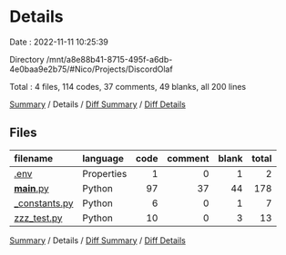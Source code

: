 # Details

Date : 2022-11-11 10:25:39

Directory /mnt/a8e88b41-8715-495f-a6db-4e0baa9e2b75/#Nico/Projects/DiscordOlaf

Total : 4 files,  114 codes, 37 comments, 49 blanks, all 200 lines

[Summary](results.md) / Details / [Diff Summary](diff.md) / [Diff Details](diff-details.md)

## Files
| filename | language | code | comment | blank | total |
| :--- | :--- | ---: | ---: | ---: | ---: |
| [.env](/.env) | Properties | 1 | 0 | 1 | 2 |
| [__main__.py](/__main__.py) | Python | 97 | 37 | 44 | 178 |
| [_constants.py](/_constants.py) | Python | 6 | 0 | 1 | 7 |
| [zzz_test.py](/zzz_test.py) | Python | 10 | 0 | 3 | 13 |

[Summary](results.md) / Details / [Diff Summary](diff.md) / [Diff Details](diff-details.md)